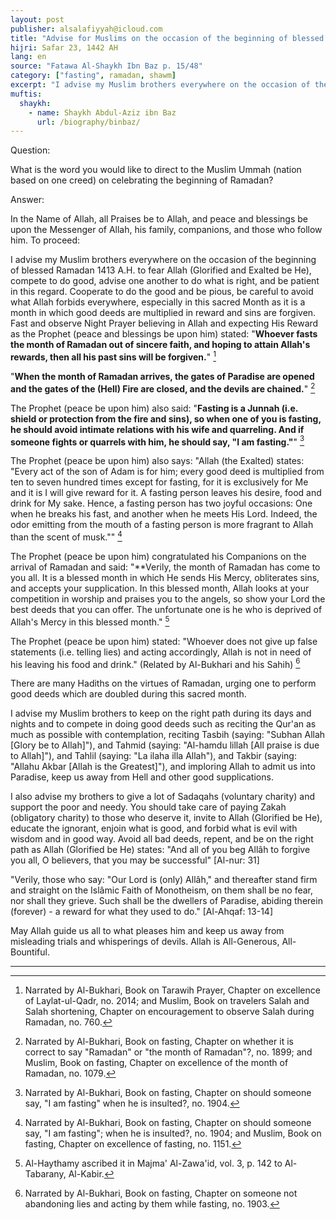 ```yaml
---
layout: post
publisher: alsalafiyyah@icloud.com
title: "Advise for Muslims on the occasion of the beginning of blessed Ramadan"
hijri: Safar 23, 1442 AH
lang: en
source: "Fatawa Al-Shaykh Ibn Baz p. 15/48"
category: ["fasting", ramadan, shawm]
excerpt: "I advise my Muslim brothers everywhere on the occasion of the beginning of blessed Ramadan 1413 A.H. to fear Allah (Glorified and Exalted be He), compete to do good, advise one another to do what is right, and be patient in this regard. Cooperate to do the good and be pious, be careful to avoid what Allah forbids everywhere."
muftis:
  shaykh: 
    - name: Shaykh Abdul-Aziz ibn Baz
      url: /biography/binbaz/
---
```


Question: 

What is the word you would like to direct to the Muslim Ummah (nation based on one creed) on celebrating the beginning of Ramadan? 

Answer: 

In the Name of Allah, all Praises be to Allah, and peace and blessings be upon the Messenger of Allah, his family, companions, and those who follow him. To proceed:

I advise my Muslim brothers everywhere on the occasion of the beginning of blessed Ramadan 1413 A.H. to fear Allah (Glorified and Exalted be He), compete to do good, advise one another to do what is right, and be patient in this regard. Cooperate to do the good and be pious, be careful to avoid what Allah forbids everywhere, especially in this sacred Month as it is a month in which good deeds are multiplied in reward and sins are forgiven. Fast and observe Night Prayer believing in Allah and expecting His Reward as the Prophet (peace and blessings be upon him) stated: "**Whoever fasts the month of Ramadan out of sincere faith, and hoping to attain Allah's rewards, then all his past sins will be forgiven.**" [^1] 

"**When the month of Ramadan arrives, the gates of Paradise are opened and the gates of the (Hell) Fire are closed, and the devils are chained.**" [^2]

The Prophet (peace be upon him) also said: "**Fasting is a Junnah (i.e. shield or protection from the fire and sins), so when one of you is fasting, he should avoid intimate relations with his wife and quarreling. And if someone fights or quarrels with him, he should say, "I am fasting."**" [^3]

The Prophet (peace be upon him) also says: "Allah (the Exalted) states: "Every act of the son of Adam is for him; every good deed is multiplied from ten to seven hundred times except for fasting, for it is exclusively for Me and it is I will give reward for it. A fasting person leaves his desire, food and drink for My sake. Hence, a fasting person has two joyful occasions: One when he breaks his fast, and another when he meets His Lord. Indeed, the odor emitting from the mouth of a fasting person is more fragrant to Allah than the scent of musk."" [^4]

The Prophet (peace be upon him) congratulated his Companions on the arrival of Ramadan and said: "**Verily, the month of Ramadan has come to you all. It is a blessed month in which He sends His Mercy, obliterates sins, and accepts your supplication. In this blessed month, Allah looks at your competition in worship and praises you to the angels, so show your Lord the best deeds that you can offer. The unfortunate one is he who is deprived of Allah's Mercy in this blessed month." [^5]

The Prophet (peace be upon him) stated: "Whoever does not give up false statements (i.e. telling lies) and acting accordingly, Allah is not in need of his leaving his food and drink." (Related by Al-Bukhari and his Sahih) [^6]

There are many Hadiths on the virtues of Ramadan, urging one to perform good deeds which are doubled during this sacred month.

I advise my Muslim brothers to keep on the right path during its days and nights and to compete in doing good deeds such as reciting the Qur'an as much as possible with contemplation, reciting Tasbih (saying: "Subhan Allah [Glory be to Allah]"), and Tahmid (saying: "Al-hamdu lillah [All praise is due to Allah]"), and Tahlil (saying: "La ilaha illa Allah"), and Takbir (saying: "Allahu Akbar [Allah is the Greatest]"), and imploring Allah to admit us into Paradise, keep us away from Hell and other good supplications.

I also advise my brothers to give a lot of Sadaqahs (voluntary charity) and support the poor and needy. You should take care of paying Zakah (obligatory charity) to those who deserve it, invite to Allah (Glorified be He), educate the ignorant, enjoin what is good, and forbid what is evil with wisdom and in good way. Avoid all bad deeds, repent, and be on the right path as Allah (Glorified be He) states: "And all of you beg Allâh to forgive you all, O believers, that you may be successful" [Al-nur: 31] 

"Verily, those who say: "Our Lord is (only) Allâh," and thereafter stand firm and straight on the Islâmic Faith of Monotheism, on them shall be no fear, nor shall they grieve. Such shall be the dwellers of Paradise, abiding therein (forever) - a reward for what they used to do." [Al-Ahqaf: 13-14]

May Allah guide us all to what pleases him and keep us away from misleading trials and whisperings of devils. Allah is All-Generous, All-Bountiful. 

---

[^1]: Narrated by Al-Bukhari, Book on Tarawih Prayer, Chapter on excellence of Laylat-ul-Qadr, no. 2014; and Muslim, Book on travelers Salah and Salah shortening, Chapter on encouragement to observe Salah during Ramadan, no. 760.
[^2]: Narrated by Al-Bukhari, Book on fasting, Chapter on whether it is correct to say "Ramadan" or "the month of Ramadan"?, no. 1899; and Muslim, Book on fasting, Chapter on excellence of the month of Ramadan, no. 1079.
[^3]: Narrated by Al-Bukhari, Book on fasting, Chapter on should someone say, "I am fasting" when he is insulted?, no. 1904.
[^4]: Narrated by Al-Bukhari, Book on fasting, Chapter on should someone say, "I am fasting"; when he is insulted?, no. 1904; and Muslim, Book on fasting, Chapter on excellence of fasting, no. 1151.
[^5]: Al-Haythamy ascribed it in Majma' Al-Zawa'id, vol. 3, p. 142 to Al-Tabarany, Al-Kabir.
[^6]: Narrated by Al-Bukhari, Book on fasting, Chapter on someone not abandoning lies and acting by them while fasting, no. 1903.

